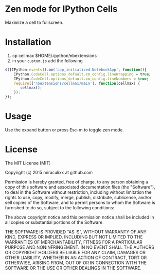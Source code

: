 Zen mode for IPython Cells
==========================

Maximize a cell to fullscreen.

Installation
============

1. cp cellmax $HOME/.ipython/nbextensions
2. in your `custom.js` add the following
```javascript
$([IPython.events]).on('app_initialized.NotebookApp', function(){
    IPython.CodeCell.options_default.cm_config.lineWrapping = true;
    IPython.CodeCell.options_default.cm_config.lineNumbers = true;
    require(['nbextensions/cellmax/main'], function(cellmax) {
       cellmax();
    });
});
```

Usage
=====

Use the expand button or press Esc-m to toggle zen mode.


License
=======
The MIT License (MIT)

Copyright (c) 2015 miraculixx at github.com

Permission is hereby granted, free of charge, to any person obtaining a copy
of this software and associated documentation files (the "Software"), to deal
in the Software without restriction, including without limitation the rights
to use, copy, modify, merge, publish, distribute, sublicense, and/or sell
copies of the Software, and to permit persons to whom the Software is
furnished to do so, subject to the following conditions:

The above copyright notice and this permission notice shall be included in
all copies or substantial portions of the Software.

THE SOFTWARE IS PROVIDED "AS IS", WITHOUT WARRANTY OF ANY KIND, EXPRESS OR
IMPLIED, INCLUDING BUT NOT LIMITED TO THE WARRANTIES OF MERCHANTABILITY,
FITNESS FOR A PARTICULAR PURPOSE AND NONINFRINGEMENT. IN NO EVENT SHALL THE
AUTHORS OR COPYRIGHT HOLDERS BE LIABLE FOR ANY CLAIM, DAMAGES OR OTHER
LIABILITY, WHETHER IN AN ACTION OF CONTRACT, TORT OR OTHERWISE, ARISING FROM,
OUT OF OR IN CONNECTION WITH THE SOFTWARE OR THE USE OR OTHER DEALINGS IN
THE SOFTWARE.

